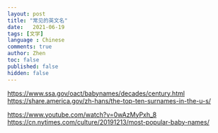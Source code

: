 ```yaml
---
layout: post
title: "常见的英文名"
date:   2021-06-19
tags: [文学]
language : Chinese
comments: true
author: Zhen
toc: false
published: false
hidden: false
---
```


https://www.ssa.gov/oact/babynames/decades/century.html
https://share.america.gov/zh-hans/the-top-ten-surnames-in-the-u-s/

https://www.youtube.com/watch?v=0wAzMyPxh_8
https://cn.nytimes.com/culture/20191213/most-popular-baby-names/
<!--stackedit_data:
eyJoaXN0b3J5IjpbLTM0Mzk4MTEzOCwzNDc2NTk5NDEsLTE0Nj
gyNTc2MDddfQ==
-->